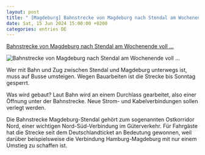 ```yaml
---
layout: post
title: " [Magdeburg] Bahnstrecke von Magdeburg nach Stendal am Wochenende voll ..."
date: Sat, 15 Jun 2024 15:00:00 +0200
categories: entries DE
---
```

[Bahnstrecke von Magdeburg nach Stendal am Wochenende voll ...](https://www.mdr.de/nachrichten/sachsen-anhalt/bahn-magdeburg-stendal-gesperrt-104.html)

![Bahnstrecke von Magdeburg nach Stendal am Wochenende voll ...](https://cdn.mdr.de/nachrichten/sachsen-anhalt/stendal/bild-126964_v-variantBig16x9_wm-true_zc-ecbbafc6.jpg?version=5318)

Wer mit Bahn und Zug zwischen Stendal und Magdeburg unterwegs ist, muss auf Busse umsteigen. Wegen Bauarbeiten ist die Strecke bis Sonntag gesperrt.

Was wird gebaut? Laut Bahn wird an einem Durchlass gearbeitet, also einer Öffnung unter der Bahnstrecke. Neue Strom- und Kabelverbindungen sollen verlegt werden.



Die Bahnstrecke Magdeburg-Stendal gehört zum sogenannten Ostkorridor Nord, einer wichtigen Nord-Süd-Verbindung im Güterverkehr. Für Fahrgäste hat die Strecke seit dem Deutschlandticket an Bedeutung gewonnen, weil darüber beispielsweise die Verbindung Hamburg-Magdeburg mit nur einem Umstieg zu schaffen ist.

